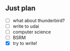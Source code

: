 ## Just plan
- [ ] what about thunderbird?
- [ ] write to udai
- [ ] computer science 
- [ ] BSRM
- [x] try to write!
